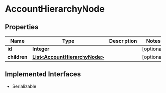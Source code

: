 

# AccountHierarchyNode


## Properties

| Name | Type | Description | Notes |
|------------ | ------------- | ------------- | -------------|
|**id** | **Integer** |  |  [optional] |
|**children** | [**List&lt;AccountHierarchyNode&gt;**](AccountHierarchyNode.md) |  |  [optional] |


## Implemented Interfaces

* Serializable


